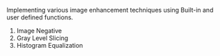 Implementing various image enhancement techniques using Built-in and user defined functions.

1. Image Negative
2. Gray Level Slicing
3. Histogram Equalization
